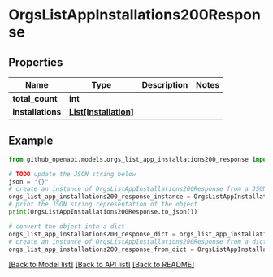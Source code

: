 # OrgsListAppInstallations200Response


## Properties

Name | Type | Description | Notes
------------ | ------------- | ------------- | -------------
**total_count** | **int** |  | 
**installations** | [**List[Installation]**](Installation.md) |  | 

## Example

```python
from github_openapi.models.orgs_list_app_installations200_response import OrgsListAppInstallations200Response

# TODO update the JSON string below
json = "{}"
# create an instance of OrgsListAppInstallations200Response from a JSON string
orgs_list_app_installations200_response_instance = OrgsListAppInstallations200Response.from_json(json)
# print the JSON string representation of the object
print(OrgsListAppInstallations200Response.to_json())

# convert the object into a dict
orgs_list_app_installations200_response_dict = orgs_list_app_installations200_response_instance.to_dict()
# create an instance of OrgsListAppInstallations200Response from a dict
orgs_list_app_installations200_response_from_dict = OrgsListAppInstallations200Response.from_dict(orgs_list_app_installations200_response_dict)
```
[[Back to Model list]](../README.md#documentation-for-models) [[Back to API list]](../README.md#documentation-for-api-endpoints) [[Back to README]](../README.md)


